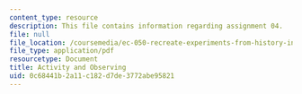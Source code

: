 ```yaml
---
content_type: resource
description: This file contains information regarding assignment 04.
file: null
file_location: /coursemedia/ec-050-recreate-experiments-from-history-inform-the-future-from-the-past-galileo-january-iap-2010/0c68441b2a11c182d7de3772abe95821_MITEC_050IAP10_assn04.pdf
file_type: application/pdf
resourcetype: Document
title: Activity and Observing
uid: 0c68441b-2a11-c182-d7de-3772abe95821
---
```

